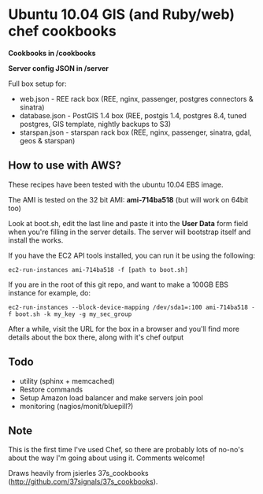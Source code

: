 Ubuntu 10.04 GIS (and Ruby/web) chef cookbooks
==============================================

**Cookbooks in /cookbooks**

**Server config JSON in /server**

Full box setup for:

* web.json - REE rack box (REE, nginx, passenger, postgres connectors & sinatra)
* database.json - PostGIS 1.4 box (REE, postgis 1.4, postgres 8.4, tuned postgres, GIS template, nightly backups to S3)
* starspan.json - starspan rack box (REE, nginx, passenger, sinatra, gdal, geos & starspan)

How to use with AWS?
---------------------
These recipes have been tested with the ubuntu 10.04 EBS image. 

The AMI is tested on the 32 bit AMI: **ami-714ba518** (but will work on 64bit too)

Look at boot.sh, edit the last line and paste it into the **User Data** form field when you're filling in the server details. The server will bootstrap itself and install the works.

If you have the EC2 API tools installed, you can run it be using the following:

    ec2-run-instances ami-714ba518 -f [path to boot.sh]

If you are in the root of this git repo, and want to make a 100GB EBS instance for example, do:

    ec2-run-instances --block-device-mapping /dev/sda1=:100 ami-714ba518 -f boot.sh -k my_key -g my_sec_group

After a while, visit the URL for the box in a browser and you'll find more details about the box there, along with it's chef output

Todo
-----

* utility (sphinx + memcached)
* Restore commands
* Setup Amazon load balancer and make servers join pool
* monitoring (nagios/monit/bluepill?)

Note
-----
This is the first time I've used Chef, so there are probably lots of no-no's about the way I'm going about using it. Comments welcome!

Draws heavily from jsierles 37s_cookbooks (http://github.com/37signals/37s_cookbooks).